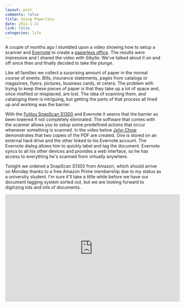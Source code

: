```yaml
--- 
layout: post
comments: false
title: Going Paperless
date: 2011-1-21
link: false
categories: life
---
```

A couple of months ago I stumbled upon a video showing how to setup a scanner and <a title="Evernote.com" href="http://evernote.com" target="_blank">Evernote</a> to create a <a title="How to Create A Paperless Office" href="http://www.johnchow.com/how-to-create-a-paperless-office-with-scansnap-and-evernote/" target="_blank">paperless office</a>. The results were impressive and I shared the video with Sibylle. We've talked about it on and off since then and finally decided to take the plunge.

Like all families we collect a surprising amount of paper in the normal course of events. Bills, insurance statements, pages from catalogs or magazines, flyers, pictures, business cards, et cetera. The problem with trying to keep these pieces of paper is that they take up a lot of space and, once misfiled or misplaced, are lost. The idea of scanning them, and cataloging them is intriguing, but getting the parts of that process all lined up and working was the barrier.

With the <a title="Fujitsu SnapScan s1300" href="http://www.amazon.com/gp/product/B003990GMQ?ie=UTF8&amp;tag=zanshinnet&amp;linkCode=as2&amp;camp=1789&amp;creative=390957&amp;creativeASIN=B003990GMQ" target="_blank">Fujitsu SnapScan S1300</a> and Evernote it seems that the barrier as been lowered if not completely eliminated. The software that comes with the scanner allows you to setup some predefined actions that occur whenever something is scanned. In the video below <a title="John Chow" href="http://johnchow.com" target="_blank">John Chow</a> demonstrates that two copies of the PDF are created. One is stored on an external hard drive and the other linked to his Evernote account. The Evernote dialog allows him to quickly label and tag the document. Evernote syncs to all his other devices and provides a web interface, so he has access to everything he's scanned from virtually anywhere.

Tonight we ordered a SnapScan S1300 from Amazon, which should arrive on Monday thanks to a free Amazon Prime membership due to my status as a university student. I'm sure it'll take a little while before we have our document tagging system sorted out, but we are looking forward to digitizing lots and lots of documents.

<iframe title="YouTube video player" class="youtube-player" type="text/html" width="560" height="345" src="http://www.youtube.com/embed/qdPXj3Y-boo?rel=0" frameborder="0" allowFullScreen></iframe>
